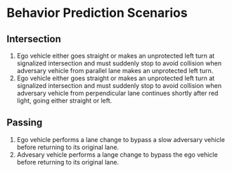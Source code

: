 # Behavior Prediction Scenarios

## Intersection
01. Ego vehicle either goes straight or makes an unprotected left turn at signalized intersection and must suddenly stop to avoid collision when adversary vehicle from parallel lane makes an unprotected left turn.
02. Ego vehicle either goes straight or makes an unprotected left turn at signalized intersection and must suddenly stop to avoid collision when adversary vehicle from perpendicular lane continues shortly after red light, going either straight or left.

## Passing
01. Ego vehicle performs a lane change to bypass a slow adversary vehicle before returning to its original lane.
02. Advesary vehicle performs a lange change to bypass the ego vehicle before returning to its original lane.
